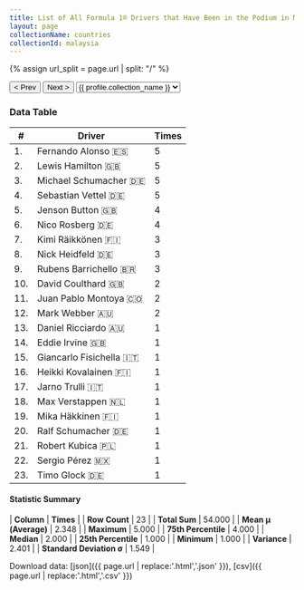 ```yaml
---
title: List of All Formula 1® Drivers that Have Been in the Podium in Malaysia by Number of Times
layout: page
collectionName: countries
collectionId: malaysia
---
```


{% assign url_split = page.url | split: "/" %}
<div id="collection-navigation">
<button onclick="selector.options[selector.selectedIndex-1].value && (window.location = selector.options[selector.selectedIndex-1].value);">&lt; Prev</button>
<button onclick="selector.options[selector.selectedIndex+1].value && (window.location = selector.options[selector.selectedIndex+1].value);">Next &gt;</button>
<select id="selector" onchange="this.options[this.selectedIndex].value && (window.location = this.options[this.selectedIndex].value);">
  {% for collectionId in site.data[page.collectionName].refs %}
    {% if collectionId == page.collectionId %}
      {% assign selected = "selected" %}
    {% else %}
      {% assign selected = "" %}
    {% endif %}
    {% assign profile = site.data[page.collectionName][collectionId].profile %}
    <option value="/f1/{{ page.collectionName }}/{{ collectionId }}/{{ url_split[4] }}" {{ selected }}>{{ profile.collection_name }}</option>
  {% endfor %}
</select>
</div>

<canvas id="chart" width="400" height="180"></canvas>
<script>
var data = {
    "datasets": [
        {
            "backgroundColor": [
                "#9C8E8D",
                "#9C8E8D",
                "#9C8E8D",
                "#9C8E8D",
                "#9C8E8D",
                "#9C8E8D",
                "#9C8E8D",
                "#9C8E8D",
                "#9C8E8D",
                "#9C8E8D",
                "#9C8E8D",
                "#9C8E8D",
                "#9C8E8D",
                "#9C8E8D",
                "#9C8E8D",
                "#9C8E8D",
                "#9C8E8D",
                "#9C8E8D",
                "#9C8E8D",
                "#9C8E8D",
                "#9C8E8D",
                "#9C8E8D",
                "#9C8E8D"
            ],
            "borderColor": [
                "#1D181E",
                "#1D181E",
                "#1D181E",
                "#1D181E",
                "#1D181E",
                "#1D181E",
                "#1D181E",
                "#1D181E",
                "#1D181E",
                "#1D181E",
                "#1D181E",
                "#1D181E",
                "#1D181E",
                "#1D181E",
                "#1D181E",
                "#1D181E",
                "#1D181E",
                "#1D181E",
                "#1D181E",
                "#1D181E",
                "#1D181E",
                "#1D181E",
                "#1D181E"
            ],
            "borderWidth": 1,
            "data": [
                5.0,
                5.0,
                5.0,
                5.0,
                4.0,
                4.0,
                3.0,
                3.0,
                3.0,
                2.0,
                2.0,
                2.0,
                1.0,
                1.0,
                1.0,
                1.0,
                1.0,
                1.0,
                1.0,
                1.0,
                1.0,
                1.0,
                1.0
            ],
            "label": "Times"
        }
    ],
    "labels": [
        "Fernando Alonso",
        "Lewis Hamilton",
        "Michael Schumacher",
        "Sebastian Vettel",
        "Jenson Button",
        "Nico Rosberg",
        "Kimi Räikkönen",
        "Nick Heidfeld",
        "Rubens Barrichello",
        "David Coulthard",
        "Juan Pablo Montoya",
        "Mark Webber",
        "Daniel Ricciardo",
        "Eddie Irvine",
        "Giancarlo Fisichella",
        "Heikki Kovalainen",
        "Jarno Trulli",
        "Max Verstappen",
        "Mika Häkkinen",
        "Ralf Schumacher",
        "Robert Kubica",
        "Sergio Pérez",
        "Timo Glock"
    ]
};
var options = {
  legend: {
    display: false
  },
  scales: {
    xAxes: [{
      ticks: {
        beginAtZero: true,
        maxRotation: 180,
        display: window.innerWidth > 800
      }
    }],
    yAxes: [{
      ticks: {
        beginAtZero: true
      }
    }]
  },
  onResize: function(chart, size) {
    chart.options.scales.xAxes[0].ticks.display = size.width > 800;
  }
};
var chart = new Chart("chart", {
    data: data,
    type: 'bar',
    options: options
});
</script>



### Data Table

| # | Driver | Times |
|--|--|--|
| 1. | Fernando Alonso 🇪🇸 | 5 |
| 2. | Lewis Hamilton 🇬🇧 | 5 |
| 3. | Michael Schumacher 🇩🇪 | 5 |
| 4. | Sebastian Vettel 🇩🇪 | 5 |
| 5. | Jenson Button 🇬🇧 | 4 |
| 6. | Nico Rosberg 🇩🇪 | 4 |
| 7. | Kimi Räikkönen 🇫🇮 | 3 |
| 8. | Nick Heidfeld 🇩🇪 | 3 |
| 9. | Rubens Barrichello 🇧🇷 | 3 |
| 10. | David Coulthard 🇬🇧 | 2 |
| 11. | Juan Pablo Montoya 🇨🇴 | 2 |
| 12. | Mark Webber 🇦🇺 | 2 |
| 13. | Daniel Ricciardo 🇦🇺 | 1 |
| 14. | Eddie Irvine 🇬🇧 | 1 |
| 15. | Giancarlo Fisichella 🇮🇹 | 1 |
| 16. | Heikki Kovalainen 🇫🇮 | 1 |
| 17. | Jarno Trulli 🇮🇹 | 1 |
| 18. | Max Verstappen 🇳🇱 | 1 |
| 19. | Mika Häkkinen 🇫🇮 | 1 |
| 20. | Ralf Schumacher 🇩🇪 | 1 |
| 21. | Robert Kubica 🇵🇱 | 1 |
| 22. | Sergio Pérez 🇲🇽 | 1 |
| 23. | Timo Glock 🇩🇪 | 1 |

#### Statistic Summary

| **Column** | **Times** |
| **Row Count** | 23 |
| **Total Sum** | 54.000 |
| **Mean μ (Average)** | 2.348 |
| **Maximum** | 5.000 |
| **75th Percentile** | 4.000 |
| **Median** | 2.000 |
| **25th Percentile** | 1.000 |
| **Minimum** | 1.000 |
| **Variance** | 2.401 |
| **Standard Deviation σ** | 1.549 |

Download data: [json]({{ page.url | replace:'.html','.json' }}), [csv]({{ page.url | replace:'.html','.csv' }})
